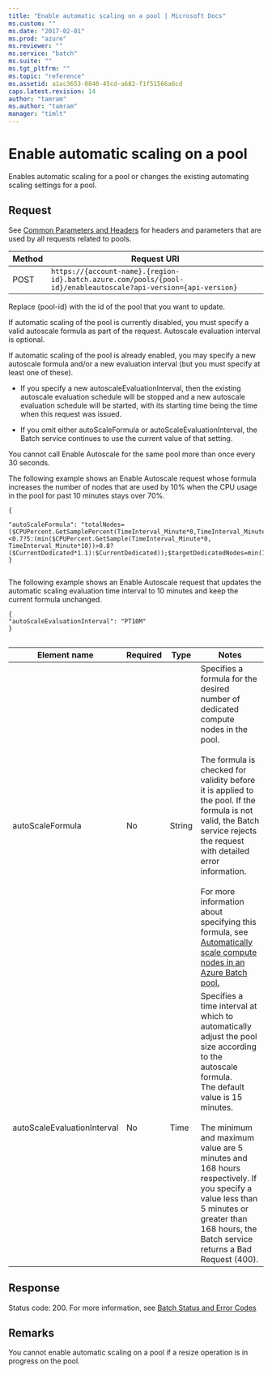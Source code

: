 ```yaml
---
title: "Enable automatic scaling on a pool | Microsoft Docs"
ms.custom: ""
ms.date: "2017-02-01"
ms.prod: "azure"
ms.reviewer: ""
ms.service: "batch"
ms.suite: ""
ms.tgt_pltfrm: ""
ms.topic: "reference"
ms.assetid: a1ac3653-0840-45cd-a682-f1f51566a6cd
caps.latest.revision: 14
author: "tamram"
ms.author: "tamram"
manager: "timlt"
---
```

# Enable automatic scaling on a pool
  Enables automatic scaling for a pool or changes the existing automating scaling settings for a pool.  
  
##  <a name="bk_lifetime"></a> Request  
 See [Common Parameters and Headers](../batchservice/common-parameters-and-headers.md) for headers and parameters that are used by all requests related to pools.  
  
|Method|Request URI|  
|------------|-----------------|  
|POST|`https://{account-name}.{region-id}.batch.azure.com/pools/{pool-id}/enableautoscale?api-version={api-version}`|  
  
 Replace {pool-id} with the id of the pool that you want to update.  
  
 If automatic scaling of the pool is currently disabled, you must specify a valid autoscale formula as part of the request. Autoscale evaluation interval is optional.  
  
 If automatic scaling of the pool is already enabled, you may specify a new autoscale formula and/or a new evaluation interval (but you must specify at least one of these).  
  
-   If you specify a new autoscaleEvaluationInterval, then the existing autoscale evaluation schedule will be stopped and a new autoscale evaluation schedule will be started, with its starting time being the time when this request was issued.  
  
-   If you omit either autoScaleFormula or autoScaleEvaluationInterval, the Batch service continues to use the current value of that setting.  
  
 You cannot call Enable Autoscale for the same pool more than once every 30 seconds.  
  
 The following example shows an Enable Autoscale request whose formula increases the number of nodes that are used by 10% when the CPU usage in the pool for past 10 minutes stays over 70%.  
  
```  
{  
  
"autoScaleFormula": "totalNodes=($CPUPercent.GetSamplePercent(TimeInterval_Minute*0,TimeInterval_Minute*10)<0.7?5:(min($CPUPercent.GetSample(TimeInterval_Minute*0, TimeInterval_Minute*10))>0.8?($CurrentDedicated*1.1):$CurrentDedicated));$targetDedicatedNodes=min(100,totalNodes);"  
}  
  
```  
  
 The following example shows an Enable Autoscale request that updates the automatic scaling evaluation time interval to 10 minutes and keep the current formula unchanged.  
  
```  
{  
"autoScaleEvaluationInterval": "PT10M"      
}  
  
```  
  
|Element name|Required|Type|Notes|  
|------------------|--------------|----------|-----------|  
|autoScaleFormula|No|String|Specifies a formula for the desired number of dedicated compute nodes in the pool.<br /><br /> The formula is checked for validity before it is applied to the pool. If the formula is not valid, the Batch service rejects the request with detailed error information.<br /><br /> For more information about specifying this formula, see [Automatically scale compute nodes in an Azure Batch pool.](https://azure.microsoft.com/en-us/documentation/articles/batch-automatic-scaling)|  
|autoScaleEvaluationInterval|No|Time|Specifies a time interval at which to automatically adjust the pool size according to the autoscale formula.<br />The default value is 15 minutes.<br /><br /> The minimum and maximum value are 5 minutes and 168 hours respectively. If you specify a value less than 5 minutes or greater than 168 hours, the Batch service returns a Bad Request (400).|  
  
## Response  
 Status code: 200. For more information, see [Batch Status and Error Codes](../batchservice/batch-status-and-error-codes.md)  
  
## Remarks  
 You cannot enable automatic scaling on a pool if a resize operation is in progress on the pool.  
  
  